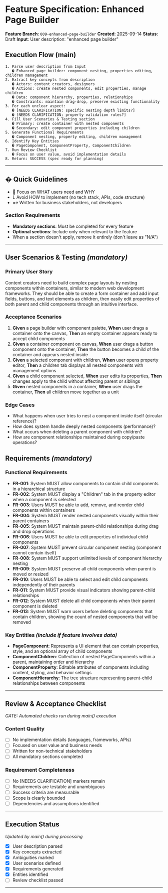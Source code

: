 # Feature Specification: Enhanced Page Builder

**Feature Branch**: `009-enhanced-page-builder`
**Created**: 2025-09-14
**Status**: Draft
**Input**: User description: "enhanced page builder"

## Execution Flow (main)
```
1. Parse user description from Input
   � Enhanced page builder: component nesting, properties editing, children management
2. Extract key concepts from description
   � Actors: content creators, designers
   � Actions: create nested components, edit properties, manage children
   � Data: component hierarchy, properties, relationships
   � Constraints: maintain drag-drop, preserve existing functionality
3. For each unclear aspect:
   � [NEEDS CLARIFICATION: specific nesting depth limits?]
   � [NEEDS CLARIFICATION: property validation rules?]
4. Fill User Scenarios & Testing section
   � Primary: create container with nested components
   � Secondary: edit component properties including children
5. Generate Functional Requirements
   � Component nesting, property editing, children management
6. Identify Key Entities
   � PageComponent, ComponentProperty, ComponentChildren
7. Run Review Checklist
   � Focus on user value, avoid implementation details
8. Return: SUCCESS (spec ready for planning)
```

---

## � Quick Guidelines
-  Focus on WHAT users need and WHY
- L Avoid HOW to implement (no tech stack, APIs, code structure)
- =e Written for business stakeholders, not developers

### Section Requirements
- **Mandatory sections**: Must be completed for every feature
- **Optional sections**: Include only when relevant to the feature
- When a section doesn't apply, remove it entirely (don't leave as "N/A")

---

## User Scenarios & Testing *(mandatory)*

### Primary User Story
Content creators need to build complex page layouts by nesting components within containers, similar to modern web development frameworks. They should be able to create a form container and add input fields, buttons, and text elements as children, then easily edit properties of both parent and child components through an intuitive interface.

### Acceptance Scenarios
1. **Given** a page builder with component palette, **When** user drags a container onto the canvas, **Then** an empty container appears ready to accept child components
2. **Given** a container component on canvas, **When** user drags a button component onto the container, **Then** the button becomes a child of the container and appears nested inside
3. **Given** a selected component with children, **When** user opens property editor, **Then** a children tab displays all nested components with management options
4. **Given** a child component selected, **When** user edits its properties, **Then** changes apply to the child without affecting parent or siblings
5. **Given** nested components in a container, **When** user drags the container, **Then** all children move together as a unit

### Edge Cases
- What happens when user tries to nest a component inside itself (circular reference)?
- How does system handle deeply nested components (performance)?
- What occurs when deleting a parent component with children?
- How are component relationships maintained during copy/paste operations?

## Requirements *(mandatory)*

### Functional Requirements
- **FR-001**: System MUST allow components to contain child components in a hierarchical structure
- **FR-002**: System MUST display a "Children" tab in the property editor when a component is selected
- **FR-003**: Users MUST be able to add, remove, and reorder child components within containers
- **FR-004**: System MUST render nested components visually within their parent containers
- **FR-005**: System MUST maintain parent-child relationships during drag and drop operations
- **FR-006**: Users MUST be able to edit properties of individual child components
- **FR-007**: System MUST prevent circular component nesting (component cannot contain itself)
- **FR-008**: System MUST support unlimited levels of component hierarchy nesting
- **FR-009**: System MUST preserve all child components when parent is moved or resized
- **FR-010**: Users MUST be able to select and edit child components independently of their parents
- **FR-011**: System MUST provide visual indicators showing parent-child relationships
- **FR-012**: System MUST delete all child components when their parent component is deleted
- **FR-013**: System MUST warn users before deleting components that contain children, showing the count of nested components that will be removed

### Key Entities *(include if feature involves data)*
- **PageComponent**: Represents a UI element that can contain properties, style, and an optional array of child components
- **ComponentChildren**: Collection of nested PageComponents within a parent, maintaining order and hierarchy
- **ComponentProperty**: Editable attributes of components including content, styling, and behavior settings
- **ComponentHierarchy**: The tree structure representing parent-child relationships between components

---

## Review & Acceptance Checklist
*GATE: Automated checks run during main() execution*

### Content Quality
- [ ] No implementation details (languages, frameworks, APIs)
- [ ] Focused on user value and business needs
- [ ] Written for non-technical stakeholders
- [ ] All mandatory sections completed

### Requirement Completeness
- [ ] No [NEEDS CLARIFICATION] markers remain
- [ ] Requirements are testable and unambiguous
- [ ] Success criteria are measurable
- [ ] Scope is clearly bounded
- [ ] Dependencies and assumptions identified

---

## Execution Status
*Updated by main() during processing*

- [x] User description parsed
- [x] Key concepts extracted
- [x] Ambiguities marked
- [x] User scenarios defined
- [x] Requirements generated
- [x] Entities identified
- [ ] Review checklist passed

---
